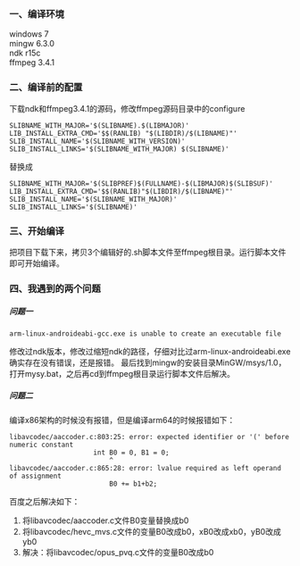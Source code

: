 ### 一、编译环境
windows 7  
mingw 6.3.0  
ndk r15c  
ffmpeg 3.4.1


### 二、编译前的配置
下载ndk和ffmpeg3.4.1的源码，修改ffmpeg源码目录中的configure
```
SLIBNAME_WITH_MAJOR='$(SLIBNAME).$(LIBMAJOR)'
LIB_INSTALL_EXTRA_CMD='$$(RANLIB) "$(LIBDIR)/$(LIBNAME)"'
SLIB_INSTALL_NAME='$(SLIBNAME_WITH_VERSION)'
SLIB_INSTALL_LINKS='$(SLIBNAME_WITH_MAJOR) $(SLIBNAME)'
```
替换成
```
SLIBNAME_WITH_MAJOR='$(SLIBPREF)$(FULLNAME)-$(LIBMAJOR)$(SLIBSUF)'
LIB_INSTALL_EXTRA_CMD='$$(RANLIB)"$(LIBDIR)/$(LIBNAME)"'
SLIB_INSTALL_NAME='$(SLIBNAME_WITH_MAJOR)'
SLIB_INSTALL_LINKS='$(SLIBNAME)'
```


### 三、开始编译
把项目下载下来，拷贝3个编辑好的.sh脚本文件至ffmpeg根目录。运行脚本文件即可开始编译。


### 四、我遇到的两个问题
##### 问题一
```
arm-linux-androideabi-gcc.exe is unable to create an executable file
```
修改过ndk版本，修改过缩短ndk的路径，仔细对比过arm-linux-androideabi.exe确实存在没有错误，还是报错。
最后找到mingw的安装目录MinGW/msys/1.0，打开mysy.bat，之后再cd到ffmpeg根目录运行脚本文件后解决。

##### 问题二
编译x86架构的时候没有报错，但是编译arm64的时候报错如下：
```
libavcodec/aaccoder.c:803:25: error: expected identifier or '(' before numeric constant
                     int B0 = 0, B1 = 0;
                         ^
libavcodec/aaccoder.c:865:28: error: lvalue required as left operand of assignment
                         B0 += b1+b2;
```
百度之后解决如下：
1. 将libavcodec/aaccoder.c文件B0变量替换成b0
2. 将libavcodec/hevc_mvs.c文件的变量B0改成b0，xB0改成xb0，yB0改成yb0
3. 解决：将libavcodec/opus_pvq.c文件的变量B0改成b0

